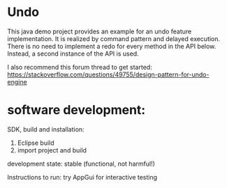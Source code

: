 # Undo
This java demo project provides an example for an undo feature implementation.
It is realized by command pattern and delayed execution.
There is no need to implement a redo for every method in the API below.
Instead, a second instance of the API is used.

I also recommend this forum thread to get started: 
https://stackoverflow.com/questions/49755/design-pattern-for-undo-engine


# software development:
SDK, build and installation:

1.	Eclipse build
2.	import project and build

development state: stable (functional, not harmful!)

Instructions to run:
try AppGui for interactive testing
